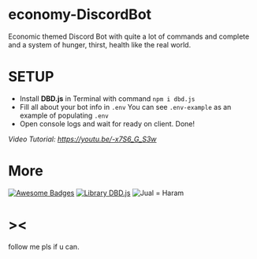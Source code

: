 # economy-DiscordBot
Economic themed Discord Bot with quite a lot of commands and complete and a system of hunger, thirst, health like the real world.

# SETUP
- Install **DBD.js** in Terminal with command ```npm i dbd.js```
- Fill all about your bot info in ```.env``` You can see ```.env-example``` as an example of populating ```.env```
- Open console logs and wait for ready on client. Done!

*Video Tutorial: https://youtu.be/-x7S6_G_S3w*

# More

[![Awesome Badges](https://img.shields.io/badge/Subscribe%20In-Youtube-red)](https://youtube.com/c/JastinCh)
[![Library DBD.js](https://img.shields.io/badge/Library-DBD.js-blue)](https://dbd.leref.ga)
![Jual = Haram](https://img.shields.io/badge/Jual%3F-Haram-red)

# ><
follow me pls if u can.
